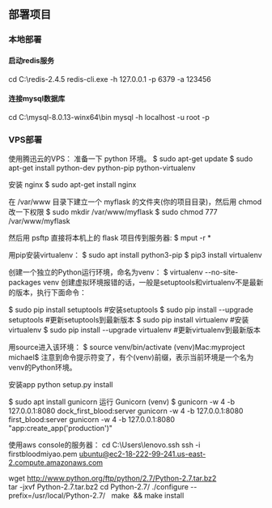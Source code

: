 ## 部署项目

### 本地部署
#### 启动redis服务
cd C:\redis-2.4.5
redis-cli.exe -h 127.0.0.1 -p 6379 -a 123456 

#### 连接mysql数据库
cd C:\mysql-8.0.13-winx64\bin
mysql -h localhost -u root -p


### VPS部署

使用腾迅云的VPS：
准备一下 python 环境。
$ sudo apt-get update
$ sudo apt-get install python-dev python-pip python-virtualenv

安装 nginx
$ sudo apt-get install nginx

在 /var/www 目录下建立一个 myflask 的文件夹(你的项目目录)，然后用 chmod 改一下权限
$ sudo mkdir /var/www/myflask
$ sudo chmod 777 /var/www/myflask


然后用 psftp 直接将本机上的 flask 项目传到服务器:
$ mput -r *


用pip安装virtualenv：
$ sudo apt install python3-pip
$ pip3 install virtualenv

创建一个独立的Python运行环境，命名为venv：
$ virtualenv --no-site-packages venv
创建虚拟环境报错的话，一般是setuptools和virtualenv不是最新的版本，执行下面命令：

$ sudo pip install setuptools #安装setuptools
$ sudo pip install --upgrade setuptools #更新setuptools到最新版本
$ sudo pip install virtualenv #安装virtualenv
$ sudo pip install --upgrade virtualenv   #更新virtualenv到最新版本

用source进入该环境：
$ source venv/bin/activate
(venv)Mac:myproject michael$
注意到命令提示符变了，有个(venv)前缀，表示当前环境是一个名为venv的Python环境。

安装app
python setup.py install


$ sudo apt install gunicorn
运行 Gunicorn
(venv) $ gunicorn -w 4 -b 127.0.0.1:8080 dock_first_blood:server
gunicorn -w 4 -b 127.0.0.1:8080 first_blood:server
gunicorn -w 4 -b 127.0.0.1:8080 "app:create_app('production')" 



使用aws console的服务器：
cd C:\Users\lenovo\.ssh
ssh -i firstbloodmiyao.pem ubuntu@ec2-18-222-99-241.us-east-2.compute.amazonaws.com


wget http://www.python.org/ftp/python/2.7/Python-2.7.tar.bz2  
tar -jxvf Python-2.7.tar.bz2
cd Python-2.7/
./configure --prefix=/usr/local/Python-2.7/  
make  && make install

